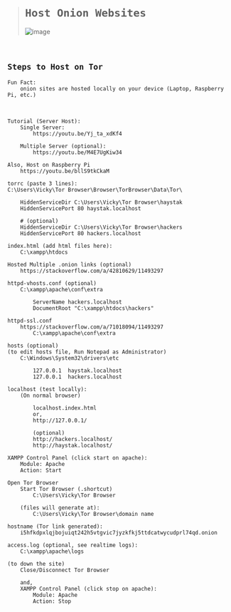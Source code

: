 ># `Host Onion Websites`
>
>![image](https://github.com/imvickykumar999/XAMPP-Onion-Host/assets/50515418/c7cfdbba-b070-4993-bf9a-d3b3bfecd713)

<br>

## `Steps to Host on Tor`

    Fun Fact: 
        onion sites are hosted locally on your device (Laptop, Raspberry Pi, etc.)

<br>

    Tutorial (Server Host):
        Single Server:
            https://youtu.be/Yj_ta_xdKf4

        Multiple Server (optional):
            https://youtu.be/M4E7UgKiw34

    Also, Host on Raspberry Pi
        https://youtu.be/bllS9tkCkaM

    torrc (paste 3 lines): 
    C:\Users\Vicky\Tor Browser\Browser\TorBrowser\Data\Tor\

        HiddenServiceDir C:\Users\Vicky\Tor Browser\haystak
        HiddenServicePort 80 haystak.localhost

        # (optional)
        HiddenServiceDir C:\Users\Vicky\Tor Browser\hackers
        HiddenServicePort 80 hackers.localhost

    index.html (add html files here): 
        C:\xampp\htdocs

    Hosted Multiple .onion links (optional)
        https://stackoverflow.com/a/42810629/11493297

    httpd-vhosts.conf (optional)
        C:\xampp\apache\conf\extra

            ServerName hackers.localhost
            DocumentRoot "C:\xampp\htdocs\hackers"

    httpd-ssl.conf
        https://stackoverflow.com/a/71018094/11493297
            C:\xampp\apache\conf\extra

    hosts (optional)
    (to edit hosts file, Run Notepad as Administrator)
        C:\Windows\System32\drivers\etc

            127.0.0.1  haystak.localhost
            127.0.0.1  hackers.localhost

    localhost (test locally):
        (On normal browser)

            localhost.index.html
            or,
            http://127.0.0.1/

            (optional)
            http://hackers.localhost/
            http://haystak.localhost/
        
    XAMPP Control Panel (click start on apache):
        Module: Apache
        Action: Start

    Open Tor Browser 
        Start Tor Browser (.shortcut)
            C:\Users\Vicky\Tor Browser

        (files will generate at):
            C:\Users\Vicky\Tor Browser\domain name

    hostname (Tor link generated):
        i5hfkdpxlqjbojuiqt242h5vtgvic7jyzkfkj5ttdcatwycudprl74qd.onion

    access.log (optional, see realtime logs): 
        C:\xampp\apache\logs

    (to down the site)
        Close/Disconnect Tor Browser

        and,
        XAMPP Control Panel (click stop on apache):
            Module: Apache
            Action: Stop
